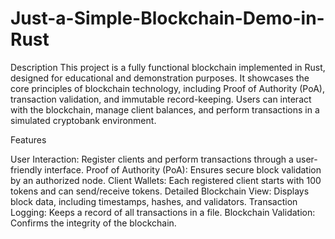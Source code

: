 # Just-a-Simple-Blockchain-Demo-in-Rust

Description
This project is a fully functional blockchain implemented in Rust, designed for educational and demonstration purposes. It showcases the core principles of blockchain technology, including Proof of Authority (PoA), transaction validation, and immutable record-keeping. Users can interact with the blockchain, manage client balances, and perform transactions in a simulated cryptobank environment.

Features

User Interaction: Register clients and perform transactions through a user-friendly interface.
Proof of Authority (PoA): Ensures secure block validation by an authorized node.
Client Wallets: Each registered client starts with 100 tokens and can send/receive tokens.
Detailed Blockchain View: Displays block data, including timestamps, hashes, and validators.
Transaction Logging: Keeps a record of all transactions in a file.
Blockchain Validation: Confirms the integrity of the blockchain.
